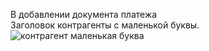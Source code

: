 В добавлении документа платежа  
Заголовок контрагенты с маленькой буквы.
![контрагент маленькая буква](https://user-images.githubusercontent.com/100668553/158877328-6892d3ff-4bfb-4c95-a450-5cf06bcdb818.png)
